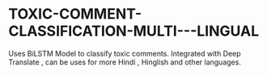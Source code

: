 # TOXIC-COMMENT-CLASSIFICATION-MULTI---LINGUAL
Uses BiLSTM Model to classify toxic comments. Integrated with Deep Translate , can be uses for more Hindi , Hinglish and other languages.
